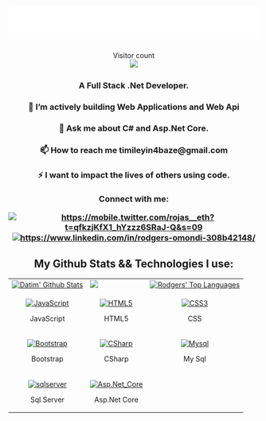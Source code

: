 <h1 align="center"><img src="./name.svg" ></h1>

<p align="center"> 
  Visitor count<br>
  <img src="https://profile-counter.glitch.me/iamdatim/count.svg" />
</p>
<h3 align="center">A Full Stack .Net Developer.</h3>

<h3 align="center"> 🌱 I’m actively building Web Applications and Web Api</h3>

<h3 align="center"> 💬 Ask me about C# and Asp.Net Core.</h3>

<h3 align="center"> 📫 How to reach me timileyin4baze@gmail.com</h3>

 <h3 align="center">⚡ I want to impact the lives of others using code.</h3>
 
<h3 align="center">Connect with me: <p>
<a href="https://twitter.com/its_datim?s=21&t=k4lEMmXMx9BOsas0VUn5jA" target="blank"><img align="center" src="https://raw.githubusercontent.com/rahuldkjain/github-profile-readme-generator/master/src/images/icons/Social/twitter.svg" alt="https://mobile.twitter.com/rojas__eth?t=qfkzjKfX1_hYzzz6SRaJ-Q&s=09" height="30" width="40" /></a>
<a href="https://www.linkedin.com/in/dairo-timileyin-damilare-a5b130144" target="blank"><img align="center" src="https://raw.githubusercontent.com/rahuldkjain/github-profile-readme-generator/master/src/images/icons/Social/linked-in-alt.svg" alt="https://www.linkedin.com/in/rodgers-omondi-308b42148/" height="30" width="40" /></a>
</p>
</h3>

<h2 align="center"> My Github Stats && Technologies I use:</h2>

<table>
  <tr>
    <td>
      <a href="https://github.com/iamdatim"><img alt="Datim' Github Stats" src="https://github-readme-stats.vercel.app/api?username=iamdatim&show_icons=true&count_private=true&theme=react&hide_border=true&bg_color=1d2a3a" />
    </td>
    <td>
       <a href="http://www.github.com/iamdatim"><img src="https://github-readme-streak-stats.herokuapp.com/?user=iamdatim&stroke=ffffff&background=1d2a3a&ring=5BCDEC&fire=5BCDEC&currStreakNum=ffffff&currStreakLabel=5BCDEC&sideNums=ffffff&sideLabels=ffffff&dates=ffffff&hide_border=true" /></a>
    </td>
    </td>
    <td>
      <a align="center" href="https://github.com/iamdatim"><img alt="Rodgers' Top Languages" src="https://github-readme-stats.vercel.app/api/top-langs/?username=iamdatim&langs_count=8&count_private=true&layout=compact&theme=react&hide_border=true&bg_color=1d2a3a"/></a>
    </td>
  <tr>
  <tr>
    <td>
      <p align="center">
        <a href="https://developer.mozilla.org/en-US/docs/Web/JavaScript" target="_blank" rel="noreferrer">
          <img src="https://raw.githubusercontent.com/danielcranney/readme-generator/main/public/icons/skills/javascript-colored.svg" width="36" height="36" alt="JavaScript" />
        </a>
        <p align="center">JavaScript</p>
      </p>
    </td>
    <td>
      <p align="center">
        <a href="https://developer.mozilla.org/en-US/docs/Glossary/HTML5" target="_blank" rel="noreferrer">
          <img src="https://raw.githubusercontent.com/danielcranney/readme-generator/main/public/icons/skills/html5-colored.svg" width="36" height="36" alt="HTML5" />
        </a>
        <p align="center">HTML5</p>
      </p>
    </td>
        <td>
      <p align="center">
        <a href="https://www.w3.org/TR/CSS/#css" target="_blank" rel="noreferrer">
          <img src="https://raw.githubusercontent.com/danielcranney/readme-generator/main/public/icons/skills/css3-colored.svg" width="36" height="36" alt="CSS3" />
      </a>
        <p align="center">CSS</p>
      </p>
    </td>
  </tr>
  <tr>
    <td>      
      <p align="center">
        <a href="https://tailwindcss.com/" target="_blank" rel="noreferrer">
          <img src="https://raw.githubusercontent.com/danielcranney/readme-generator/main/public/icons/skills/bootstrap-colored.svg" width="36" height="36" alt="Bootstrap" />
        </a>
        <p align="center">Bootstrap</p>
      </p>
    </td>
    <td>            
      <p align="center">
        <a href="https://nodejs.org/en/" target="_blank" rel="noreferrer">
        <img src="https://raw.githubusercontent.com/danielcranney/readme-generator/main/public/icons/skills/csharp-colored.svg" width="36" height="36" alt="CSharp" />
      </a>
        <p align="center">CSharp</p>
      </p>
    </td>
    <td>           
      <p align="center">
        <a href="https://expressjs.com/" target="_blank" rel="noreferrer">
          <img src="https://raw.githubusercontent.com/danielcranney/readme-generator/main/public/icons/skills/mysql-colored.svg" width="36" height="36" alt="Mysql" />
        </a>
        <p align="center">My Sql</p>
      </p>
    </td>
  </tr>
    <tr>
    <td>
      <p align="center">
        <a href="https://www.microsoft.com/en-us/sql-server/sql-server-2019" target="_blank" rel="noreferrer">
          <img src="https://logodix.com/logo/542051.png" width="36" height="36" alt="sqlserver" />
        </a>
        <p align="center">Sql Server</p>
      </p>
    </td>
    <td>
      <p align="center">
        <a href="https://learn.microsoft.com/en-us/aspnet/core/introduction-to-aspnet-core?view=aspnetcore-7.0" target="_blank" rel="noreferrer">
          <img src="https://miro.medium.com/max/512/1*5fQvZr2W6ydJ1fxjLgwhcg.png" width="36" height="36" alt="Asp.Net_Core" />
        </a>
        <p align="center">Asp.Net Core</p>
      </p>
    </td>
  </tr>
</table>
